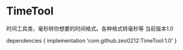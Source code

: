 # TimeTool
时间工具类，毫秒转你想要的时间格式。各种格式转毫秒等
当前版本1.0




dependencies {
	        implementation 'com.github.zeo0212:TimeTool:1.0'
	}
